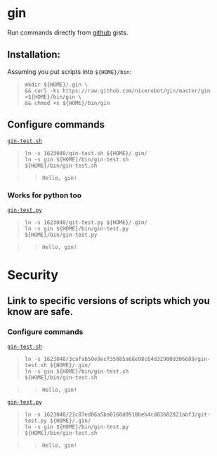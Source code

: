 # gin

Run commands directly from [github](https://gist.github.com/) gists.

## Installation:

Assuming you put scripts into `${HOME}/bin`:

>     mkdir ${HOME}/.gin \
>     && curl -ks https://raw.github.com/nicerobot/gin/master/gin >${HOME}/bin/gin \
>     && chmod +x ${HOME}/bin/gin

## Configure commands

[`gin-test.sh`](https://raw.github.com/gist/1623040/gin-test.sh)

>     ln -s 1623040/gin-test.sh ${HOME}/.gin/
>     ln -s gin ${HOME}/bin/gin-test.sh
>     ${HOME}/bin/gin-test.sh

>>     Hello, gin!

### Works for python too

[`gin-test.py`](https://raw.github.com/gist/1623040/gin-test.py)

>     ln -s 1623040/git-test.py ${HOME}/.gin/
>     ln -s gin ${HOME}/bin/gin-test.py
>     ${HOME}/bin/gin-test.py

>>     Hello, gin!


# Security

## Link to specific versions of scripts which you know are safe.

### Configure commands

[`gin-test.sh`](https://raw.github.com/gist/1623040/3cafab50e9ecf35885a68e98c64d32900d306689/gin-test.sh)

>     ln -s 1623040/3cafab50e9ecf35885a68e98c64d32900d306689/gin-test.sh ${HOME}/.gin/
>     ln -s gin ${HOME}/bin/gin-test.sh
>     ${HOME}/bin/gin-test.sh

>>     Hello, gin!

[`gin-test.py`](https://raw.github.com/gist/1623040/21c07ed06a5ba0160d0918beb4cd83b82021abf3/git-test.py)

>     ln -s 1623040/21c07ed06a5ba0160d0918beb4cd83b82021abf3/git-test.py ${HOME}/.gin/
>     ln -s gin ${HOME}/bin/gin-test.py
>     ${HOME}/bin/gin-test.sh

>>     Hello, gin!
